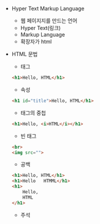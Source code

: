 * Hyper Text Markup Language
    * 웹 페이지지를 만드는 언어
    * Hyper Text(링크)
    * Markup Language
    * 확장자가 html

* HTML 문법
    * 태그
    ```html
    <h1>Hello, HTML</h1>
    ```
    * 속성
    ```html
    <h1 id="title">Hello, HTML</h1>
    ```
    * 태그의 중첩
    ```html
    <h1>Hello, <i>HTML</i></h1>
    ```
    * 빈 태그
    ```html
    <br>
    <img src="">
    ```
    * 공백
    ```html
    <h1>Hello, HTML</h1>
    <h1>Hello   HTMML</h1>
    <h1>
        Hello,
        HTML
    </h1>
    ```
    * 주석